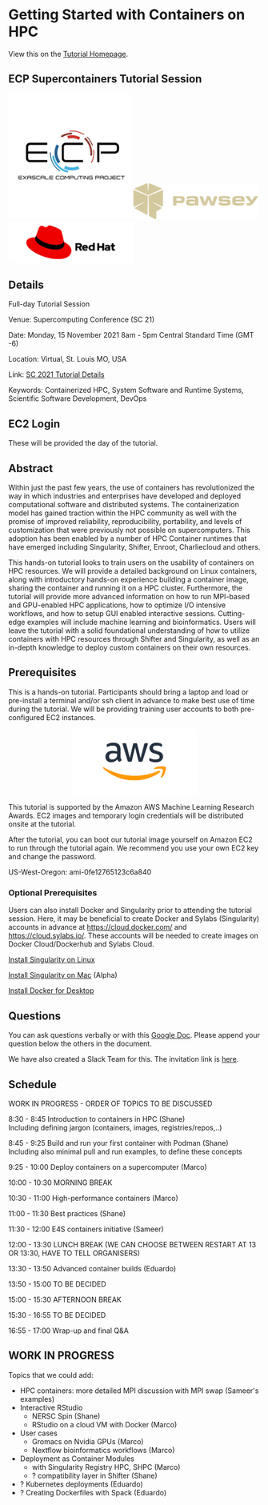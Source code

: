 # Getting Started with Containers on HPC

View this on the [Tutorial Homepage](https://supercontainers.github.io/sc-tutorials/).


## ECP Supercontainers Tutorial Session

<img src="fig/ecp.jpg" width="250"><img src="fig/pawsey.png" width="250"><img src="fig/redhat.png" width="250">


## Details

Full-day Tutorial Session

Venue: Supercomputing Conference (SC 21)

Date: Monday, 15 November 2021 8am - 5pm Central Standard Time (GMT -6)

Location: Virtual, St. Louis MO, USA

Link: [SC 2021 Tutorial Details](https://sc21.supercomputing.org/presentation/?id=tut114&sess=sess185)

Keywords: Containerized HPC, System Software and Runtime Systems, Scientific Software Development, DevOps


## EC2 Login

These will be provided the day of the tutorial.


## Abstract

Within just the past few years, the use of containers has revolutionized the way in which industries and enterprises have developed and deployed computational software and distributed systems. The containerization model has gained traction within the HPC community as well with the promise of improved reliability, reproducibility, portability, and levels of customization that were previously not possible on supercomputers. This adoption has been enabled by a number of HPC Container runtimes that have emerged including Singularity, Shifter, Enroot, Charliecloud and others.

This hands-on tutorial looks to train users on the usability of containers on HPC resources. We will provide a detailed background on Linux containers, along with introductory hands-on experience building a container image, sharing the container and running it on a HPC cluster. Furthermore, the tutorial will provide more advanced information on how to run MPI-based and GPU-enabled HPC applications, how to optimize I/O intensive workflows, and how to setup GUI enabled interactive sessions. Cutting-edge examples will include machine learning and bioinformatics. Users will leave the tutorial with a solid foundational understanding of how to utilize containers with HPC resources through Shifter and Singularity, as well as an in-depth knowledge to deploy custom containers on their own resources.


## Prerequisites

This is a hands-on tutorial.  Participants should bring a laptop and load or pre-install a terminal and/or ssh client in advance to make best use of time during the tutorial.  We will be providing training user accounts to both pre-configured EC2 instances.

<div style="text-align:center"><img src="fig/AWS_logo.png" width="250"></div>

This tutorial is supported by the Amazon AWS Machine Learning Research Awards.  EC2 images and temporary login credentials will be distributed onsite at the tutorial.

After the tutorial, you can boot our tutorial image yourself on Amazon EC2 to run through the tutorial again. We recommend you use your own EC2 key and change the password.

US-West-Oregon: ami-0fe12765123c6a840 


### Optional Prerequisites

Users can also install Docker and Singularity prior to attending the tutorial session.  Here, it may be beneficial to create Docker and Sylabs (Singularity) accounts in advance at https://cloud.docker.com/ and https://cloud.sylabs.io/.  These accounts will be needed to create images on Docker Cloud/Dockerhub and Sylabs Cloud.

[Install Singularity on Linux](https://sylabs.io/guides/3.7/user-guide/)

[Install Singularity on Mac](https://repo.sylabs.io/desktop/) (Alpha)

[Install Docker for Desktop](https://www.docker.com/products/docker-desktop)


## Questions

You can ask questions verbally or with this [Google Doc](https://docs.google.com/document/d/11gMZ-T7iA5XiRWPLYIqX7Gqv7RMb-NF9kzGYHrnOi04/edit?usp=sharing).
Please append your question below the others in the document.

We have also created a Slack Team for this.  The invitation link is [here](https://join.slack.com/t/hpc-containers/shared_invite/enQtODI3NzY1NDU4OTk5LTUxOTgyOWJmYjIwOWI5YWU2MzBhZDI3Zjc1YmZmMjAxZjgzYzk4ZWEwNmFlNzlkOWI0MGNlZDNlMTBhYTBlOWY).


## Schedule

WORK IN PROGRESS - ORDER OF TOPICS TO BE DISCUSSED

8:30 - 8:45 Introduction to containers in HPC (Shane)  
Including defining jargon (containers, images, registries/repos,..)  

8:45 - 9:25 Build and run your first container with Podman (Shane)  
Including also minimal pull and run examples, to define these concepts  

9:25 - 10:00 Deploy containers on a supercomputer (Marco)  

10:00 - 10:30 MORNING BREAK

10:30 - 11:00 High-performance containers (Marco)  

11:00 - 11:30 Best practices (Shane)  

11:30 - 12:00 E4S containers initiative (Sameer)  

12:00 - 13:30 LUNCH BREAK (WE CAN CHOOSE BETWEEN RESTART AT 13 OR 13:30, HAVE TO TELL ORGANISERS)

13:30 - 13:50 Advanced container builds (Eduardo)  

13:50 - 15:00 TO BE DECIDED

15:00 - 15:30 AFTERNOON BREAK

15:30 - 16:55 TO BE DECIDED

16:55 - 17:00 Wrap-up and final Q&A  


## WORK IN PROGRESS

Topics that we could add:
- HPC containers: more detailed MPI discussion with MPI swap (Sameer's examples)
- Interactive RStudio
  - NERSC Spin (Shane)
  - RStudio on a cloud VM with Docker (Marco)
- User cases
  - Gromacs on Nvidia GPUs (Marco)
  - Nextflow bioinformatics workflows (Marco)
- Deployment as Container Modules
  - with Singularity Registry HPC, SHPC (Marco)
  - ? compatibility layer in Shifter (Shane)
- ? Kubernetes deployments (Eduardo)
- ? Creating Dockerfiles with Spack (Eduardo)
